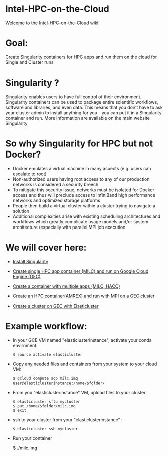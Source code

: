 # Intel-HPC-on-the-Cloud
Welcome to the Intel-HPC-on-the-Cloud wiki!

# Goal:
Create Singularity containers for HPC apps and run them on the cloud for Single and Cluster runs

# Singularity ?
Singularity enables users to have full control of their environment. Singularity containers can be used to package entire scientific workflows, software and libraries, and even data. This means that you don’t have to ask your cluster admin to install anything for you - you can put it in a Singularity container and run. More information are available on the main website Singularity

# So why Singularity for HPC  but not Docker?

* Docker emulates a virtual machine in many aspects (e.g. users can escalate to root)
* Non-authorized users having root access to any of our production networks is considered a security breech
* To mitigate this security issue, networks must be isolated for Docker access and thus will preclude access to InfiniBand high performance networks and optimized storage platforms
* People then build a virtual cluster within a cluster trying to navigate a solution
* Additional complexities arise with existing scheduling architectures and workflows which greatly complicate usage models and/or system architecture (especially with parallel MPI job execution


# We will cover here:

* [Install Singularity](https://github.intel.com/sdouyeb/Intel-on-the-Cloud/wiki/Install-Singularity)

* [Create single HPC app container (MILC) and run on Google Cloud Engine (GEC)](https://github.intel.com/sdouyeb/Intel-on-the-Cloud/wiki/Create-single-HPC-app-container-(MILC)-and-run-on-Google-Cloud-Engine-(GEC))

* [Create a container with multiple apps (MILC, HACC)](https://github.intel.com/sdouyeb/Intel-on-the-Cloud/wiki/Create-a-container-with-multiple-apps-(MILC,-HACC))

* [Create an HPC container(AMREX) and run with MPI on a GEC cluster](https://github.com/vtrubets/google-gotcloud/wiki/Testing-elasticluster-on-GCE) 
* [Create a cluster on GEC with Elasticluster](https://github.intel.com/sdouyeb/Intel-on-the-Cloud/wiki/Create-a-cluster-on-GEC-with-Elasticluster)

# Example workflow:
 * In your GCE VM named "elasticlusterinstance", activate your conda envirnment:
 
       $ source activate elasticluster
   
  * Copy any needed files and containers from your system to your cloud VM:
  
    	$ gcloud compute scp milc.img user@elasticlusterinstance:/home/$folder/

  * From you "elasticlusterinstance" VM, upload files to your cluster
  
        $ elasticluster sftp mycluster
        $ put /home/$folder/milc.img
        $ exit

  * ssh to your cluster from your "elasticlusterinstance" :
  
        $ elasticluster ssh mycluster

   * Run your container
   
        $ ./milc.img
